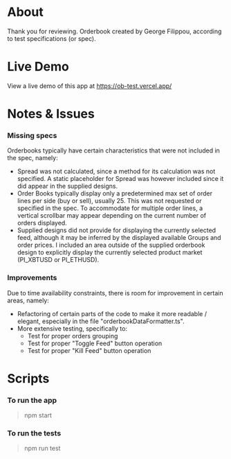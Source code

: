 # About
Thank you for reviewing. Orderbook created by George Filippou, according to test specifications (or spec).

# Live Demo
View a live demo of this app at https://ob-test.vercel.app/

# Notes & Issues
### Missing specs
Orderbooks typically have certain characteristics that were not included in the spec, namely:
- Spread was not calculated, since a method for its calculation was not specified. A static placeholder for Spread was however included since it did appear in the supplied designs.
- Order Books typically display only a predetermined max set of order lines per side (buy or sell), usually 25. This was not requested or specified in the spec. To accommodate for multiple order lines, a vertical scrollbar may appear depending on the current number of orders displayed.
- Supplied designs did not provide for displaying the currently selected feed, although it may be inferred by the displayed available Groups and order prices. I included an area outside of the supplied orderbook design to explicitly display the currently selected product market (PI_XBTUSD or PI_ETHUSD).

### Improvements
Due to time availability constraints, there is room for improvement in certain areas, namely:
- Refactoring of certain parts of the code to make it more readable / elegant, especially in the file "orderbookDataFormatter.ts".
- More extensive testing, specifically to: 
  - Test for proper orders grouping
  - Test for proper "Toggle Feed" button operation
  - Test for proper "Kill Feed" button operation

# Scripts
### To run the app

> npm start


### To run the tests

> npm run test


